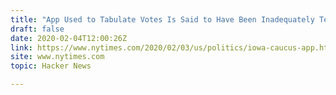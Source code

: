 ```yaml
---
title: "App Used to Tabulate Votes Is Said to Have Been Inadequately Tested"
draft: false
date: 2020-02-04T12:00:26Z
link: https://www.nytimes.com/2020/02/03/us/politics/iowa-caucus-app.html?utm_medium=RSS&utm_source=hune
site: www.nytimes.com
topic: Hacker News  

---
```

